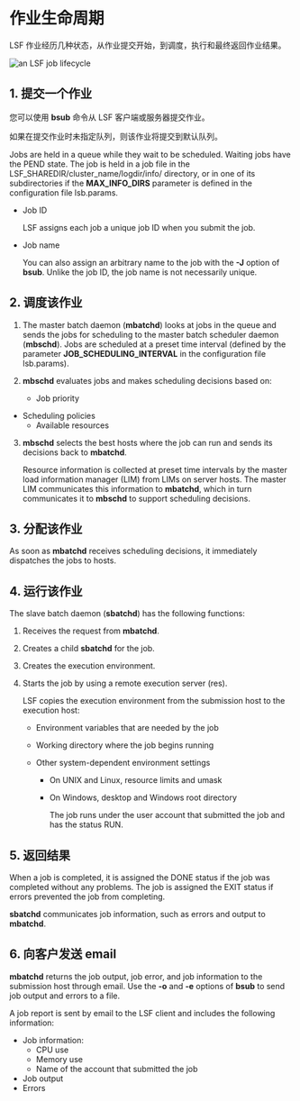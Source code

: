 # 作业生命周期

LSF 作业经历几种状态，从作业提交开始，到调度，执行和最终返回作业结果。

![an LSF job lifecycle](https://www.ibm.com/support/knowledgecenter/SSWRJV_10.1.0/lsf_foundations/job_cycle_new.jpg)

## 1. 提交一个作业

您可以使用 **bsub** 命令从 LSF 客户端或服务器提交作业。

如果在提交作业时未指定队列，则该作业将提交到默认队列。

Jobs are held in a queue while they wait to be scheduled. Waiting jobs have the PEND state. The job is held in a job file in the LSF_SHAREDIR/cluster_name/logdir/info/ directory, or in one of its subdirectories if the **MAX_INFO_DIRS** parameter is defined in the configuration file lsb.params.

- Job ID

  LSF assigns each job a unique job ID when you submit the job.

- Job name

  You can also assign an arbitrary name to the job with the **-J** option of **bsub**. Unlike the job ID, the job name is not necessarily unique.

## 2. 调度该作业

1. The master batch daemon (**mbatchd**) looks at jobs in the queue and sends the jobs for scheduling to the master batch scheduler daemon (**mbschd**). Jobs are scheduled at a preset time interval (defined by the parameter **JOB_SCHEDULING_INTERVAL** in the configuration file lsb.params).

2. **mbschd** evaluates jobs and makes scheduling decisions based on:

   - Job priority
- Scheduling policies
   - Available resources

3. **mbschd** selects the best hosts where the job can run and sends its decisions back to **mbatchd**.

   Resource information is collected at preset time intervals by the master load information manager (LIM) from LIMs on server hosts. The master LIM communicates this information to **mbatchd**, which in turn communicates it to **mbschd** to support scheduling decisions.

## 3. 分配该作业

As soon as **mbatchd** receives scheduling decisions, it immediately dispatches the jobs to hosts.

## 4. 运行该作业

The slave batch daemon (**sbatchd**) has the following functions:

1. Receives the request from **mbatchd**.

2. Creates a child **sbatchd** for the job.

3. Creates the execution environment.

4. Starts the job by using a remote execution server (res).

   LSF copies the execution environment from the submission host to the execution host:

   - Environment variables that are needed by the job

   - Working directory where the job begins running

   - Other system-dependent environment settings

     - On UNIX and Linux, resource limits and umask

     - On Windows, desktop and Windows root directory

       The job runs under the user account that submitted the job and has the status RUN.

## 5. 返回结果

When a job is completed, it is assigned the DONE status if the job was completed without any problems. The job is assigned the EXIT status if errors prevented the job from completing.

**sbatchd** communicates job information, such as errors and output to **mbatchd**.

## 6. 向客户发送 email

**mbatchd** returns the job output, job error, and job information to the submission host through email. Use the **-o** and **-e** options of **bsub** to send job output and errors to a file.

A job report is sent by email to the LSF client and includes the following information:

- Job information:
  - CPU use
  - Memory use
  - Name of the account that submitted the job
- Job output
- Errors